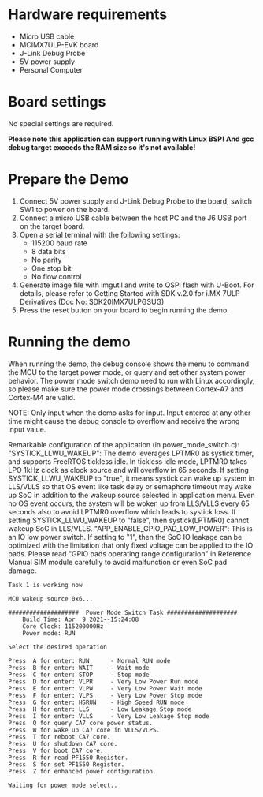 Hardware requirements
=====================
- Micro USB cable
- MCIMX7ULP-EVK board
- J-Link Debug Probe
- 5V power supply
- Personal Computer

Board settings
============
No special settings are required.

**Please note this application can support running with Linux BSP! And gcc debug target
exceeds the RAM size so it's not available!**

Prepare the Demo
===============
1.  Connect 5V power supply and J-Link Debug Probe to the board, switch SW1 to power on the board.
2.  Connect a micro USB cable between the host PC and the J6 USB port on the target board.
3.  Open a serial terminal with the following settings:
    - 115200 baud rate
    - 8 data bits
    - No parity
    - One stop bit
    - No flow control
4.  Generate image file with imgutil and write to QSPI flash with U-Boot. For details, please refer to Getting Started with SDK v.2.0 for i.MX 7ULP Derivatives (Doc No: SDK20IMX7ULPGSUG)
5.  Press the reset button on your board to begin running the demo.

Running the demo
================
When running the demo, the debug console shows the menu to command the MCU to the target power mode, or query and set other system power behavior. The power mode switch demo need to run with Linux accordingly, so please make sure the power mode crossings between Cortex-A7 and Cortex-M4 are valid.

NOTE: Only input when the demo asks for input. Input entered at any other time might cause the debug console to overflow and receive the wrong input value.

Remarkable configuration of the application (in power_mode_switch.c):
"SYSTICK_LLWU_WAKEUP":
  The demo leverages LPTMR0 as systick timer, and supports FreeRTOS tickless idle. In tickless idle mode, LPTMR0 takes LPO 1kHz clock as clock source and will overflow in 65 seconds. If setting SYSTICK_LLWU_WAKEUP to "true", it means systick can wake up system in LLS/VLLS so that OS event like task delay or semaphore timeout may wake up SoC in addition to the wakeup source selected in application menu. Even no OS event occurs, the system will be woken up from LLS/VLLS every 65 seconds also to avoid LPTMR0 overflow which leads to systick loss. If setting SYSTICK_LLWU_WAKEUP to "false", then systick(LPTMR0) cannot wakeup SoC in LLS/VLLS.
"APP_ENABLE_GPIO_PAD_LOW_POWER":
  This is an IO low power switch. If setting to "1", then the SoC IO leakage can be optimized with the limitation that only fixed voltage can be applied to the IO pads. Please read "GPIO pads operating range configuration" in Reference Manual SIM module carefully to avoid malfunction or even SoC pad damage.

~~~~~~~~~~~~~~~~~~~~~
Task 1 is working now

MCU wakeup source 0x6...

####################  Power Mode Switch Task ####################
    Build Time: Apr  9 2021--15:24:08
    Core Clock: 115200000Hz
    Power mode: RUN

Select the desired operation

Press  A for enter: RUN      - Normal RUN mode
Press  B for enter: WAIT     - Wait mode
Press  C for enter: STOP     - Stop mode
Press  D for enter: VLPR     - Very Low Power Run mode
Press  E for enter: VLPW     - Very Low Power Wait mode
Press  F for enter: VLPS     - Very Low Power Stop mode
Press  G for enter: HSRUN    - High Speed RUN mode
Press  H for enter: LLS      - Low Leakage Stop mode
Press  I for enter: VLLS     - Very Low Leakage Stop mode
Press  Q for query CA7 core power status.
Press  W for wake up CA7 core in VLLS/VLPS.
Press  T for reboot CA7 core.
Press  U for shutdown CA7 core.
Press  V for boot CA7 core.
Press  R for read PF1550 Register.
Press  S for set PF1550 Register.
Press  Z for enhanced power configuration.

Waiting for power mode select..
~~~~~~~~~~~~~~~~~~~~~
